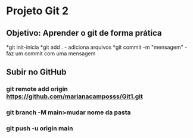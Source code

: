 # Projeto Git 2

## Objetivo: Aprender o git de forma prática
*git init-inicia
*git add . - adiciona arquivos
*git commit -m "mensagem" - faz um commit com uma mensagem

## Subir no GitHub
### git remote add origin https://github.com/marianacamposss/Git1.git
### git branch -M main>mudar nome da pasta
### git push -u origin main